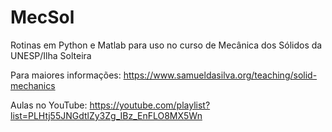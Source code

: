 # MecSol

Rotinas em Python e Matlab para uso no curso de Mecânica dos Sólidos da UNESP/Ilha Solteira

Para maiores informações:
https://www.samueldasilva.org/teaching/solid-mechanics

Aulas no YouTube:
https://youtube.com/playlist?list=PLHtj55JNGdtlZy3Zg_IBz_EnFLO8MX5Wn
